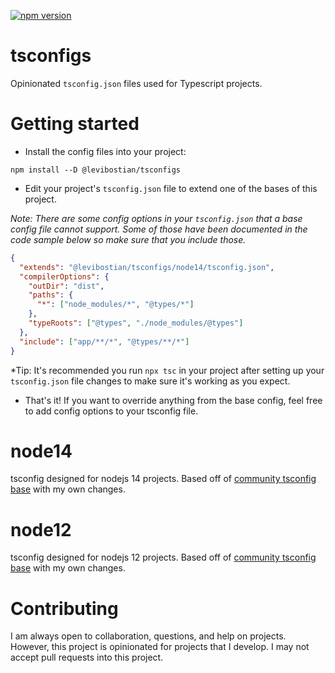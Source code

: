 [![npm version](https://img.shields.io/npm/v/@levibostian/tsconfigs.svg?style=flat-square)](https://www.npmjs.org/package/@levibostian/tsconfigs)

# tsconfigs

Opinionated `tsconfig.json` files used for Typescript projects. 

# Getting started 

* Install the config files into your project:

```
npm install --D @levibostian/tsconfigs
```

* Edit your project's `tsconfig.json` file to extend one of the bases of this project. 

*Note: There are some config options in your `tsconfig.json` that a base config file cannot support. Some of those have been documented in the code sample below so make sure that you include those.*

```json
{
  "extends": "@levibostian/tsconfigs/node14/tsconfig.json",
  "compilerOptions": {
    "outDir": "dist",
    "paths": {
      "*": ["node_modules/*", "@types/*"]
    },
    "typeRoots": ["@types", "./node_modules/@types"]
  },
  "include": ["app/**/*", "@types/**/*"]
}
```

*Tip: It's recommended you run `npx tsc` in your project after setting up your `tsconfig.json` file changes to make sure it's working as you expect. 

* That's it! If you want to override anything from the base config, feel free to add config options to your tsconfig file. 

# node14

tsconfig designed for nodejs 14 projects. Based off of [community tsconfig base](https://www.npmjs.com/package/@tsconfig/node14) with my own changes. 

# node12 

tsconfig designed for nodejs 12 projects. Based off of [community tsconfig base](https://www.npmjs.com/package/@tsconfig/node12) with my own changes. 

# Contributing 

I am always open to collaboration, questions, and help on projects. However, this project is opinionated for projects that I develop. I may not accept pull requests into this project. 